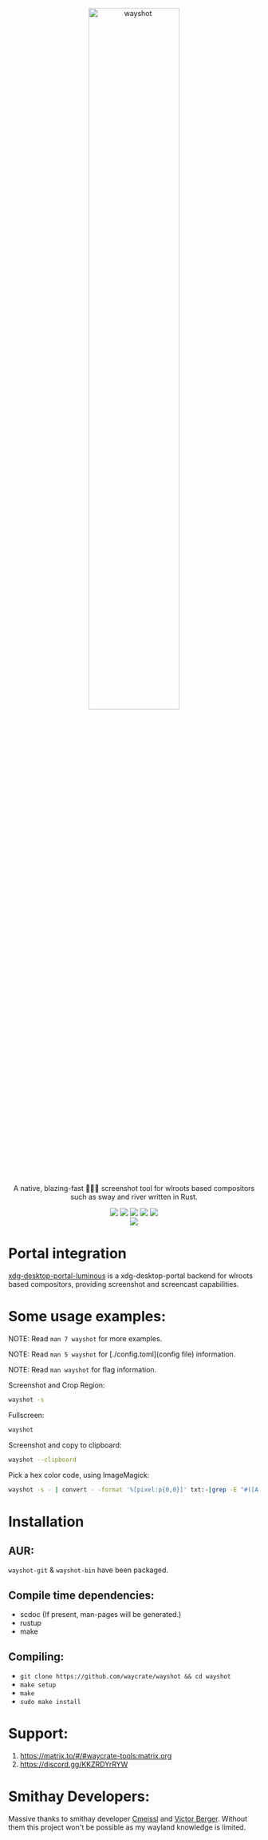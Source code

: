 <p align=center>
  <img src="https://git.sr.ht/~shinyzenith/wayshot/blob/main/docs/assets/wayshot.png" alt=wayshot width=60%>
  <p align=center>A native, blazing-fast 🚀🚀🚀 screenshot tool for wlroots based compositors such as sway and river written in Rust.</p>

  <p align="center">
  <a href="./LICENSE.md"><img src="https://img.shields.io/github/license/waycrate/wayshot?style=flat-square&logo=appveyor"></a>
  <img src="https://img.shields.io/badge/cargo-v1.3.0-green?style=flat-square&logo=appveyor">
  <img src="https://img.shields.io/github/issues/waycrate/wayshot?style=flat-square&logo=appveyor">
  <img src="https://img.shields.io/github/forks/waycrate/wayshot?style=flat-square&logo=appveyor">
  <img src="https://img.shields.io/github/stars/waycrate/wayshot?style=flat-square&logo=appveyor">
  <br>
  <img src="https://repology.org/badge/vertical-allrepos/wayshot.svg">
  </p>
</p>

# Portal integration

[xdg-desktop-portal-luminous](https://github.com/waycrate/xdg-desktop-portal-luminous) is a xdg-desktop-portal backend for wlroots based compositors, providing screenshot and screencast capabilities.


# Some usage examples:

NOTE: Read `man 7 wayshot` for more examples.

NOTE: Read `man 5 wayshot` for [./config.toml](config file) information.

NOTE: Read `man wayshot` for flag information.

Screenshot and Crop Region:

```bash
wayshot -s
```

Fullscreen:

```bash
wayshot
```

Screenshot and copy to clipboard:

```bash
wayshot --clipboard
```

Pick a hex color code, using ImageMagick:

```bash
wayshot -s - | convert - -format '%[pixel:p{0,0}]' txt:-|grep -E "#([A-Fa-f0-9]{6}|[A-Fa-f0-9]{3})" -o
```

# Installation

## AUR:

`wayshot-git` & `wayshot-bin` have been packaged.

## Compile time dependencies:

-   scdoc (If present, man-pages will be generated.)
-   rustup
-   make

## Compiling:

-   `git clone https://github.com/waycrate/wayshot && cd wayshot`
-   `make setup`
-   `make`
-   `sudo make install`

# Support:

1. https://matrix.to/#/#waycrate-tools:matrix.org
2. https://discord.gg/KKZRDYrRYW

# Smithay Developers:

Massive thanks to smithay developer <a href="https://github.com/cmeissl">Cmeissl</a> and <a href="https://github.com/vberger">Victor Berger</a>. Without them this project won't be possible as my wayland knowledge is limited.
